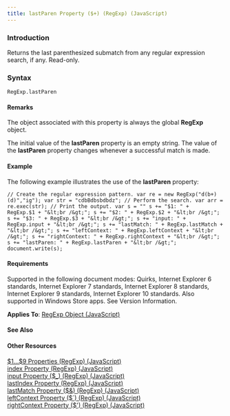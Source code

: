 ```yaml
---
title: lastParen Property ($+) (RegExp) (JavaScript)
---
```


### Introduction 

 Returns the last parenthesized submatch from any regular expression search, if any. Read-only.

### Syntax 

```
RegExp.lastParen
```

#### Remarks 

<div id="languageReferenceRemarksSection" class="section" name="collapseableSection" style="">
  <p xmlns:util="util">
    The object associated with this property is always the global <b>RegExp</b> object.
  </p>
  <p xmlns:util="util">
    The initial value of the <b>lastParen</b> property is an empty string. The value of the <b>lastParen</b> property changes whenever a successful match is made.
  </p>
</div>

#### Example 

<p xmlns:util="util">
  The following example illustrates the use of the <b>lastParen</b> property:
</p>

```
// Create the regular expression pattern. var re = new RegExp("d(b+)(d)","ig"); var str = "cdbBdbsbdbdz"; // Perform the search. var arr = re.exec(str); // Print the output. var s = "" s += "$1: " +
RegExp.$1 + "&lt;br /&gt;"; s += "$2: " + RegExp.$2 + "&lt;br /&gt;"; s += "$3: " + RegExp.$3 + "&lt;br /&gt;"; s += "input: " + RegExp.input + "&lt;br /&gt;"; s += "lastMatch: " + RegExp.lastMatch +
"&lt;br /&gt;"; s += "leftContext: " + RegExp.leftContext + "&lt;br /&gt;"; s += "rightContext: " + RegExp.rightContext + "&lt;br /&gt;"; s += "lastParen: " + RegExp.lastParen + "&lt;br /&gt;";
document.write(s);
```

#### Requirements 

<div id="requirementsTitleSection" class="section" name="collapseableSection" style="">
  <p xmlns:util="util"></p>
  <p>
    Supported in the following document modes: Quirks, Internet Explorer 6 standards, Internet Explorer 7 standards, Internet Explorer 8 standards, Internet Explorer 9 standards, Internet Explorer 10
    standards. Also supported in Windows Store apps. See Version Information.
  </p>
  <p xmlns:util="util">
    <b>Applies To</b>: <span sdata="link"><a href="7f6b1073-8cbb-49ed-94b6-56833ba663c5.htm">RegExp Object (JavaScript)</a></span>
  </p>
</div>

#### See Also 

<div id="seeAlsoSection" class="section" name="collapseableSection" style="">
  <h4 class="subHeading">
    Other Resources
  </h4>
  <div class="seeAlsoStyle">
    <span sdata="link" xmlns:util="util"><a href="8bd84851-f62f-4eb1-a93d-b67135ea091a.htm">$1...$9 Properties (RegExp) (JavaScript)</a></span>
  </div>
  <div class="seeAlsoStyle">
    <span sdata="link" xmlns:util="util"><a href="d8be1ef6-1bf2-43cd-b0b5-567a61eabaad.htm">index Property (RegExp) (JavaScript)</a></span>
  </div>
  <div class="seeAlsoStyle">
    <span sdata="link" xmlns:util="util"><a href="88c6d1d8-56f7-4334-a7eb-e899aec9cda4.htm">input Property ($_) (RegExp) (JavaScript)</a></span>
  </div>
  <div class="seeAlsoStyle">
    <span sdata="link" xmlns:util="util"><a href="c8ae2a13-6dff-4cbe-b662-aca3d66c2a7f.htm">lastIndex Property (RegExp) (JavaScript)</a></span>
  </div>
  <div class="seeAlsoStyle">
    <span sdata="link" xmlns:util="util"><a href="d223836d-5235-48a5-a926-d20764ad3f14.htm">lastMatch Property ($&amp;) (RegExp) (JavaScript)</a></span>
  </div>
  <div class="seeAlsoStyle">
    <span sdata="link" xmlns:util="util"><a href="840e56c0-eb7c-461f-bb56-91acff9b5bcf.htm">leftContext Property ($`) (RegExp) (JavaScript)</a></span>
  </div>
  <div class="seeAlsoStyle">
    <span sdata="link" xmlns:util="util"><a href="6999c056-d18c-4583-9dd9-8fbb6d3d0ee7.htm">rightContext Property ($') (RegExp) (JavaScript)</a></span>
  </div>
</div>

